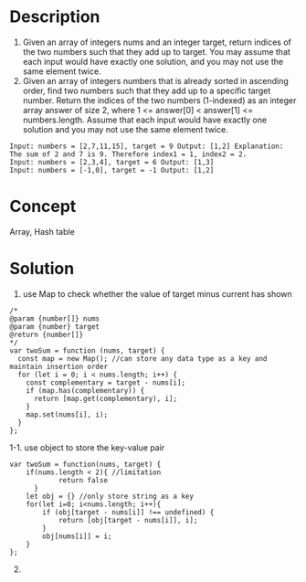 # Description
1. Given an array of integers nums and an integer target, return indices of the two numbers such that they add up to target. You may assume that each input would have exactly one solution, and you may not use the same element twice.
2. Given an array of integers numbers that is already sorted in ascending order, find two numbers such that they add up to a specific target number. Return the indices of the two numbers (1-indexed) as an integer array answer of size 2, where 1 <= answer[0] < answer[1] <= numbers.length. Assume that each input would have exactly one solution and you may not use the same element twice.
```
Input: numbers = [2,7,11,15], target = 9 Output: [1,2] Explanation: The sum of 2 and 7 is 9. Therefore index1 = 1, index2 = 2.
Input: numbers = [2,3,4], target = 6 Output: [1,3]
Input: numbers = [-1,0], target = -1 Output: [1,2]
```
# Concept
Array, Hash table
# Solution
1. use Map to check whether the value of target minus current has shown 
```
/*
@param {number[]} nums
@param {number} target
@return {number[]}
*/
var twoSum = function (nums, target) {
  const map = new Map(); //can store any data type as a key and maintain insertion order
  for (let i = 0; i < nums.length; i++) {
    const complementary = target - nums[i];
    if (map.has(complementary)) {
      return [map.get(complementary), i];
    }
    map.set(nums[i], i);
  }
};
```
1-1. use object to store the key-value pair
```
var twoSum = function(nums, target) {
    if(nums.length < 2){ //limitation
		    return false
	  }
    let obj = {} //only store string as a key
    for(let i=0; i<nums.length; i++){
        if (obj[target - nums[i]] !== undefined) {
            return [obj[target - nums[i]], i];
        }
        obj[nums[i]] = i;
    }
};
```
2.
```

```
